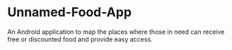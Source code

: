 # Unnamed-Food-App
An Android application to map the places where those in need can receive free or discounted food and provide easy access.
